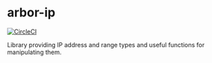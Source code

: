 # arbor-ip
[![CircleCI](https://circleci.com/gh/packetloop/arbor-ip.svg?style=svg&circle-token=4b60bc65a930cf5bdd0b9359c04b38fd236dbd87)](https://circleci.com/gh/packetloop/arbor-ip)

Library providing IP address and range types and useful functions for
manipulating them.
